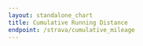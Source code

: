 ```yaml
---
layout: standalone_chart
title: Cumulative Running Distance
endpoint: /strava/cumulative_mileage
---
```

